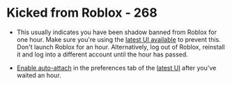 # Kicked from Roblox - 268

* This usually indicates you have been shadow banned from Roblox for one hour. Make sure you're using the [latest UI available](https://k-storage.com/krnl_beta.exe) to prevent this. Don't launch Roblox for an hour.
Alternatively, log out of Roblox, reinstall it and log into a different account until the hour has passed.

* [Enable auto-attach](https://i.imgur.com/d4Q8BjJ.png) in the preferences tab of the [latest UI](https://k-storage.com/krnl_beta.exe) after you've waited an hour.
